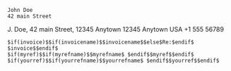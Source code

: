 	John Doe
	42 main Street
J. Doe, 42 main Street, 12345 Anytown	12345 Anytown
	USA
	+1 555 56789

	$if(invoice)$$if(invoicename)$$invoicename$$else$Re:$endif$ $invoice$$endif$
	$if(myref)$$if(myrefname)$$myrefname$ $endif$$myref$$endif$
	$if(yourref)$$if(yourrefname)$$yourrefname$ $endif$$yourref$$endif$
